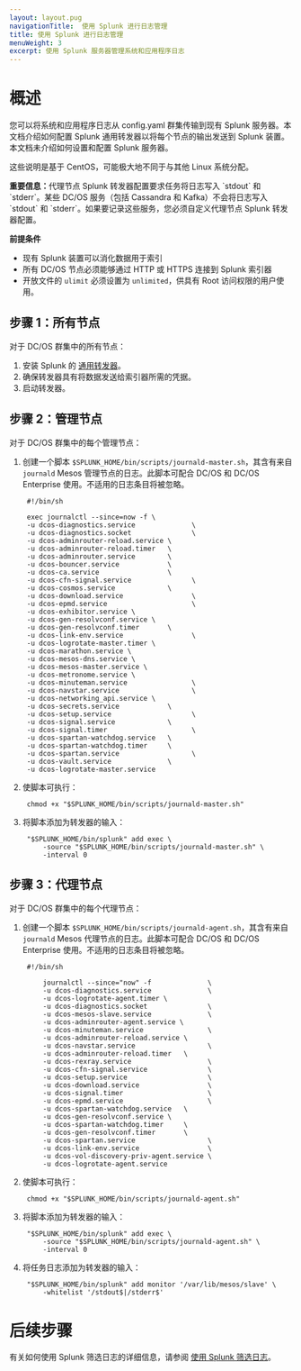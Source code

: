 ```yaml
---
layout: layout.pug
navigationTitle:  使用 Splunk 进行日志管理
title: 使用 Splunk 进行日志管理
menuWeight: 3
excerpt: 使用 Splunk 服务器管理系统和应用程序日志
---
```


# 概述
您可以将系统和应用程序日志从 config.yaml 群集传输到现有 Splunk 服务器。本文档介绍如何配置 Splunk 通用转发器以将每个节点的输出发送到 Splunk 装置。本文档未介绍如何设置和配置 Splunk 服务器。

这些说明是基于 CentOS，可能极大地不同于与其他 Linux 系统分配。

<p class="message--important"><strong>重要信息：</strong>代理节点 Splunk 转发器配置要求任务将日志写入 `stdout` 和 `stderr`。某些 DC/OS 服务（包括 Cassandra 和 Kafka）不会将日志写入 `stdout` 和 `stderr`。如果要记录这些服务，您必须自定义代理节点 Splunk 转发器配置。</p>

**前提条件**

* 现有 Splunk 装置可以消化数据用于索引
* 所有 DC/OS 节点必须能够通过 HTTP 或 HTTPS 连接到 Splunk 索引器
* 开放文件的 `ulimit` 必须设置为 `unlimited`，供具有 Root 访问权限的用户使用。

## 步骤 1：所有节点

对于 DC/OS 群集中的所有节点：

1. 安装 Splunk 的 [通用转发器][2]。
2. 确保转发器具有将数据发送给索引器所需的凭据。
3. 启动转发器。

## 步骤 2：管理节点

对于 DC/OS 群集中的每个管理节点：

1. 创建一个脚本 `$SPLUNK_HOME/bin/scripts/journald-master.sh`，其含有来自 `journald` Mesos 管理节点的日志。此脚本可配合 DC/OS 和 DC/OS Enterprise 使用。不适用的日志条目将被忽略。

        #!/bin/sh

        exec journalctl --since=now -f \
        -u dcos-diagnostics.service              \
        -u dcos-diagnostics.socket               \
        -u dcos-adminrouter-reload.service \
        -u dcos-adminrouter-reload.timer   \
        -u dcos-adminrouter.service        \
        -u dcos-bouncer.service            \
        -u dcos-ca.service                 \
        -u dcos-cfn-signal.service               \
        -u dcos-cosmos.service             \
        -u dcos-download.service                 \
        -u dcos-epmd.service                     \
        -u dcos-exhibitor.service \
        -u dcos-gen-resolvconf.service \
        -u dcos-gen-resolvconf.timer       \
        -u dcos-link-env.service                 \
        -u dcos-logrotate-master.timer \
        -u dcos-marathon.service \
        -u dcos-mesos-dns.service \
        -u dcos-mesos-master.service \
        -u dcos-metronome.service \
        -u dcos-minuteman.service                \
        -u dcos-navstar.service                  \
        -u dcos-networking_api.service \
        -u dcos-secrets.service            \
        -u dcos-setup.service                    \
        -u dcos-signal.service             \
        -u dcos-signal.timer                     \
        -u dcos-spartan-watchdog.service   \
        -u dcos-spartan-watchdog.timer     \
        -u dcos-spartan.service                  \
        -u dcos-vault.service              \
        -u dcos-logrotate-master.service

2. 使脚本可执行：

        chmod +x "$SPLUNK_HOME/bin/scripts/journald-master.sh"

3. 将脚本添加为转发器的输入：

        "$SPLUNK_HOME/bin/splunk" add exec \
            -source "$SPLUNK_HOME/bin/scripts/journald-master.sh" \
            -interval 0

## 步骤 3：代理节点

对于 DC/OS 群集中的每个代理节点：

1. 创建一个脚本 `$SPLUNK_HOME/bin/scripts/journald-agent.sh`，其含有来自 `journald` Mesos 代理节点的日志。此脚本可配合 DC/OS 和 DC/OS Enterprise 使用。不适用的日志条目将被忽略。

        #!/bin/sh

            journalctl --since="now" -f              \
            -u dcos-diagnostics.service              \
            -u dcos-logrotate-agent.timer \
            -u dcos-diagnostics.socket               \
            -u dcos-mesos-slave.service              \
            -u dcos-adminrouter-agent.service \
            -u dcos-minuteman.service                \
            -u dcos-adminrouter-reload.service \
            -u dcos-navstar.service                  \
            -u dcos-adminrouter-reload.timer   \
            -u dcos-rexray.service                   \
            -u dcos-cfn-signal.service               \
            -u dcos-setup.service                    \
            -u dcos-download.service                 \
            -u dcos-signal.timer                     \
            -u dcos-epmd.service                     \
            -u dcos-spartan-watchdog.service   \
            -u dcos-gen-resolvconf.service \
            -u dcos-spartan-watchdog.timer     \
            -u dcos-gen-resolvconf.timer       \
            -u dcos-spartan.service                  \
            -u dcos-link-env.service                 \
            -u dcos-vol-discovery-priv-agent.service \
            -u dcos-logrotate-agent.service

2. 使脚本可执行：

        chmod +x "$SPLUNK_HOME/bin/scripts/journald-agent.sh"

3. 将脚本添加为转发器的输入：

        "$SPLUNK_HOME/bin/splunk" add exec \
            -source "$SPLUNK_HOME/bin/scripts/journald-agent.sh" \
            -interval 0

4. 将任务日志添加为转发器的输入：

        "$SPLUNK_HOME/bin/splunk" add monitor '/var/lib/mesos/slave' \
            -whitelist '/stdout$|/stderr$'




# 后续步骤

有关如何使用 Splunk 筛选日志的详细信息，请参阅 [使用 Splunk 筛选日志][3]。

 [2]: http://www.splunk.com/en_us/download/universal-forwarder.html
 [3]: ../filter-splunk/
